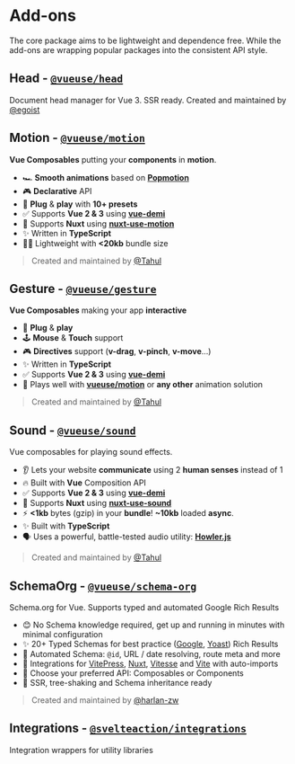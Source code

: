 # Add-ons

The core package aims to be lightweight and dependence free. While the add-ons are wrapping popular packages into the consistent API style.


## Head - [`@vueuse/head`](https://github.com/vueuse/head) <carbon-link class="external-link"/>
Document head manager for Vue 3. SSR ready. Created and maintained by [@egoist](https://github.com/egoist)

## Motion - [`@vueuse/motion`](https://github.com/vueuse/motion) <carbon-link class="external-link"/>

**Vue Composables** putting your **components** in **motion**.

- 🏎 **Smooth animations** based on [**Popmotion**](https://popmotion.io/)
- 🎮 **Declarative** API
- 🚀 **Plug** & **play** with **10+ presets**
- ✅ Supports **Vue 2 & 3** using [**vue-demi**](https://github.com/antfu/vue-demi)
- 🚚 Supports **Nuxt** using [**nuxt-use-motion**](https://github.com/Tahul/nuxt-use-motion)
- ✨ Written in **TypeScript**
- 🏋️‍♀️ Lightweight with **<20kb** bundle size

> Created and maintained by [@Tahul](https://github.com/Tahul)

## Gesture - [`@vueuse/gesture`](https://github.com/vueuse/gesture) <carbon-link class="external-link"/>

**Vue Composables** making your app **interactive**

- 🚀 **Plug** & **play**
- 🕹 **Mouse** & **Touch** support
- 🎮 **Directives** support (**v-drag**, **v-pinch**, **v-move**...)
- ✨ Written in **TypeScript**
- ✅ Supports **Vue 2 & 3** using [**vue-demi**](https://github.com/antfu/vue-demi)
- 🤹 Plays well with [**vueuse/motion**](https://github.com/vueuse/motion) or **any other** animation solution

> Created and maintained by [@Tahul](https://github.com/Tahul)

## Sound - [`@vueuse/sound`](https://github.com/vueuse/sound) <carbon-link class="external-link"/>
Vue composables for playing sound effects.

- 👂 Lets your website **communicate** using 2 **human senses** instead of 1
- 🔥 Built with **Vue** Composition API
- ✅ Supports **Vue 2 & 3** using [**vue-demi**](https://github.com/antfu/vue-demi)
- 🚚 Supports **Nuxt** using [**nuxt-use-sound**](https://github.com/Tahul/nuxt-use-sound)
- ⚡️ **<1kb** bytes (gzip) in your **bundle**! **~10kb** loaded **async**.
- ✨ Built with **TypeScript**
- 🗣 Uses a powerful, battle-tested audio utility: [**Howler.js**](https://howlerjs.com/)

> Created and maintained by [@Tahul](https://github.com/Tahul)

## SchemaOrg - [`@vueuse/schema-org`](https://github.com/vueuse/schema-org) <carbon-link class="external-link"/>

Schema.org for Vue. Supports typed and automated Google Rich Results

- 😊 No Schema knowledge required, get up and running in minutes with minimal configuration
- ✨ 20+ Typed Schemas for best practice ([Google](https://developers.google.com/search/docs/advanced/structured-data/search-gallery), [Yoast](https://developer.yoast.com/features/schema/overview)) Rich Results
- 🧙 Automated Schema: `@id`, URL / date resolving, route meta and more
- 🤝 Integrations for [VitePress](https://vitepress.vue.com), [Nuxt](https://nuxtjs.org/), [Vitesse](https://nuxtjs.org/) and [Vite](https://vitejs.dev/) with auto-imports
- 🍞 Choose your preferred API: Composables or Components
- 🌳 SSR, tree-shaking and Schema inheritance ready

> Created and maintained by [@harlan-zw](https://github.com/harlan-zw)

<!--GENERATED LIST, DO NOT MODIFY MANUALLY-->
<!--ADDONS_LIST_STARTS-->
## Integrations - [`@svelteaction/integrations`](https://svelteaction.org/integrations/README.html)
Integration wrappers for utility libraries

<!--ADDONS_LIST_ENDS-->
